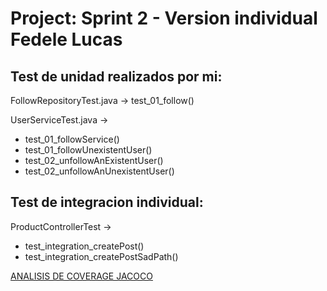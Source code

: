 # Project: Sprint 2 - Version individual Fedele Lucas

## Test de unidad realizados por mi:

FollowRepositoryTest.java -> test_01_follow()

UserServiceTest.java ->
- test_01_followService()
- test_01_followUnexistentUser()
- test_02_unfollowAnExistentUser()
- test_02_unfollowAnUnexistentUser()

## Test de integracion individual:

ProductControllerTest -> 
- test_integration_createPost()
- test_integration_createPostSadPath()

[ANALISIS DE COVERAGE JACOCO](http://htmlpreview.github.io/?https://github.com/extmarcavil/practicas-wave15/blob/sinnott_gonzalo/sprint%20II/be_java_hisp_w15_g01_sinnott_gonzalo/jacoco/index.html)
